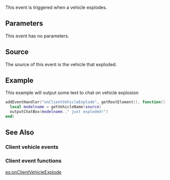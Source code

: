 This event is triggered when a vehicle explodes.

Parameters
----------

This event has no parameters.

Source
------

The source of this event is the vehicle that exploded.

Example
-------

This example will output some text to chat on vehicle explosion

``` lua
addEventHandler("onClientVehicleExplode", getRootElement(), function()
  local modelname = getVehicleName(source)
  outputChatBox(modelname.." just exploded!")
end)
```

See Also
--------

### Client vehicle events

### Client event functions

[es:onClientVehicleExplode](/docs/es-onclientvehicleexplode.md "wikilink")

